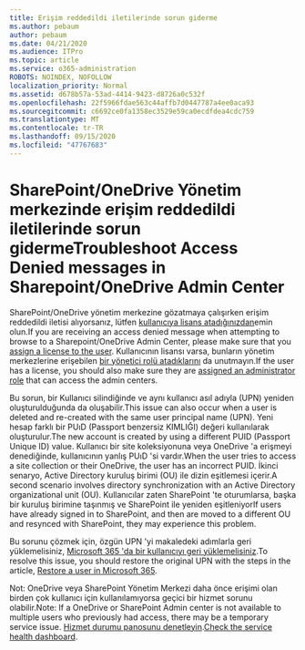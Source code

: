 ```yaml
---
title: Erişim reddedildi iletilerinde sorun giderme
ms.author: pebaum
author: pebaum
ms.date: 04/21/2020
ms.audience: ITPro
ms.topic: article
ms.service: o365-administration
ROBOTS: NOINDEX, NOFOLLOW
localization_priority: Normal
ms.assetid: d678b57a-53ad-4414-9423-d8726a0c532f
ms.openlocfilehash: 22f5966fdae563c44affb7d0447787a4ee0aca93
ms.sourcegitcommit: c6692ce0fa1358ec3529e59ca0ecdfdea4cdc759
ms.translationtype: MT
ms.contentlocale: tr-TR
ms.lasthandoff: 09/15/2020
ms.locfileid: "47767683"
---
```

# <a name="troubleshoot-access-denied-messages-in-sharepointonedrive-admin-center"></a><span data-ttu-id="5567d-102">SharePoint/OneDrive Yönetim merkezinde erişim reddedildi iletilerinde sorun giderme</span><span class="sxs-lookup"><span data-stu-id="5567d-102">Troubleshoot Access Denied messages in Sharepoint/OneDrive Admin Center</span></span>

<span data-ttu-id="5567d-103">SharePoint/OneDrive yönetim merkezine gözatmaya çalışırken erişim reddedildi iletisi alıyorsanız, lütfen [kullanıcıya lisans atadığınızdan](https://docs.microsoft.com/microsoft-365/admin/add-users/add-users)emin olun.</span><span class="sxs-lookup"><span data-stu-id="5567d-103">If you are receiving an access denied message when attempting to browse to a Sharepoint/OneDrive Admin Center, please make sure that you [assign a license to the user](https://docs.microsoft.com/microsoft-365/admin/add-users/add-users).</span></span> <span data-ttu-id="5567d-104">Kullanıcının lisansı varsa, bunların yönetim merkezlerine erişebilen [bir yönetici rolü atadıklarını](hhttps://docs.microsoft.com/microsoft-365/admin/add-users/about-admin-roles) da unutmayın.</span><span class="sxs-lookup"><span data-stu-id="5567d-104">If the user has a license, you should also make sure they are [assigned an administrator role](hhttps://docs.microsoft.com/microsoft-365/admin/add-users/about-admin-roles) that can access the admin centers.</span></span>

<span data-ttu-id="5567d-105">Bu sorun, bir Kullanıcı silindiğinde ve aynı kullanıcı asıl adıyla (UPN) yeniden oluşturulduğunda da oluşabilir.</span><span class="sxs-lookup"><span data-stu-id="5567d-105">This issue can also occur when a user is deleted and re-created with the same user principal name (UPN).</span></span> <span data-ttu-id="5567d-106">Yeni hesap farklı bir PUıD (Passport benzersiz KIMLIĞI) değeri kullanılarak oluşturulur.</span><span class="sxs-lookup"><span data-stu-id="5567d-106">The new account is created by using a different PUID (Passport Unique ID) value.</span></span> <span data-ttu-id="5567d-107">Kullanıcı bir site koleksiyonuna veya OneDrive 'a erişmeyi denediğinde, kullanıcının yanlış PUıD 'si vardır.</span><span class="sxs-lookup"><span data-stu-id="5567d-107">When the user tries to access a site collection or their OneDrive, the user has an incorrect PUID.</span></span> <span data-ttu-id="5567d-108">İkinci senaryo, Active Directory kuruluş birimi (OU) ile dizin eşitlemesi içerir.</span><span class="sxs-lookup"><span data-stu-id="5567d-108">A second scenario involves directory synchronization with an Active Directory organizational unit (OU).</span></span> <span data-ttu-id="5567d-109">Kullanıcılar zaten SharePoint 'te oturumlarsa, başka bir kuruluş birimine taşınmış ve SharePoint ile yeniden eşitleniyor</span><span class="sxs-lookup"><span data-stu-id="5567d-109">If users have already signed in to SharePoint, and then are moved to a different OU and resynced with SharePoint, they may experience this problem.</span></span>

<span data-ttu-id="5567d-110">Bu sorunu çözmek için, özgün UPN 'yi makaledeki adımlarla geri yüklemelisiniz, [Microsoft 365 'da bir kullanıcıyı geri yüklemelisiniz](https://docs.microsoft.com/microsoft-365/admin/add-users/restore-user).</span><span class="sxs-lookup"><span data-stu-id="5567d-110">To resolve this issue, you should restore the original UPN with the steps in the article, [Restore a user in Microsoft 365](https://docs.microsoft.com/microsoft-365/admin/add-users/restore-user).</span></span>

<span data-ttu-id="5567d-111">Not: OneDrive veya SharePoint Yönetim Merkezi daha önce erişimi olan birden çok kullanıcı için kullanılamıyorsa geçici bir hizmet sorunu olabilir.</span><span class="sxs-lookup"><span data-stu-id="5567d-111">Note: If a OneDrive or SharePoint Admin center is not available to multiple users who previously had access, there may be a temporary service issue.</span></span>  <span data-ttu-id="5567d-112">[Hizmet durumu panosunu denetleyin](https://portal.office.com/adminportal/home#/servicehealth).</span><span class="sxs-lookup"><span data-stu-id="5567d-112">[Check the service health dashboard](https://portal.office.com/adminportal/home#/servicehealth).</span></span>


